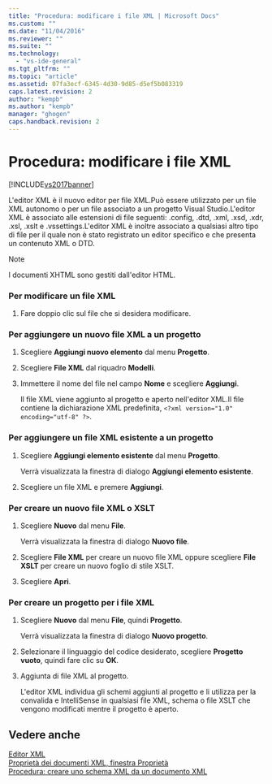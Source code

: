 ```yaml
---
title: "Procedura: modificare i file XML | Microsoft Docs"
ms.custom: ""
ms.date: "11/04/2016"
ms.reviewer: ""
ms.suite: ""
ms.technology: 
  - "vs-ide-general"
ms.tgt_pltfrm: ""
ms.topic: "article"
ms.assetid: 07fa3ecf-6345-4d30-9d85-d5ef5b083319
caps.latest.revision: 2
author: "kempb"
ms.author: "kempb"
manager: "ghogen"
caps.handback.revision: 2
---
```

# Procedura: modificare i file XML
[!INCLUDE[vs2017banner](../code-quality/includes/vs2017banner.md)]

L'editor XML è il nuovo editor per file XML.Può essere utilizzato per un file XML autonomo o per un file associato a un progetto Visual Studio.L'editor XML è associato alle estensioni di file seguenti: .config, .dtd, .xml, .xsd, .xdr, .xsl, .xslt e .vssettings.L'editor XML è inoltre associato a qualsiasi altro tipo di file per il quale non è stato registrato un editor specifico e che presenta un contenuto XML o DTD.  
  
> [!NOTE]
>  I documenti XHTML sono gestiti dall'editor HTML.  
  
### Per modificare un file XML  
  
1.  Fare doppio clic sul file che si desidera modificare.  
  
### Per aggiungere un nuovo file XML a un progetto  
  
1.  Scegliere **Aggiungi nuovo elemento** dal menu **Progetto**.  
  
2.  Scegliere **File XML** dal riquadro **Modelli**.  
  
3.  Immettere il nome del file nel campo **Nome** e scegliere **Aggiungi**.  
  
     Il file XML viene aggiunto al progetto e aperto nell'editor XML.Il file contiene la dichiarazione XML predefinita, `<?xml version="1.0" encoding="utf-8" ?>`.  
  
### Per aggiungere un file XML esistente a un progetto  
  
1.  Scegliere **Aggiungi elemento esistente** dal menu **Progetto**.  
  
     Verrà visualizzata la finestra di dialogo **Aggiungi elemento esistente**.  
  
2.  Scegliere un file XML e premere **Aggiungi**.  
  
### Per creare un nuovo file XML o XSLT  
  
1.  Scegliere **Nuovo** dal menu **File**.  
  
     Verrà visualizzata la finestra di dialogo **Nuovo file**.  
  
2.  Scegliere **File XML** per creare un nuovo file XML oppure scegliere **File XSLT** per creare un nuovo foglio di stile XSLT.  
  
3.  Scegliere **Apri**.  
  
### Per creare un progetto per i file XML  
  
1.  Scegliere **Nuovo** dal menu **File**, quindi **Progetto**.  
  
     Verrà visualizzata la finestra di dialogo **Nuovo progetto**.  
  
2.  Selezionare il linguaggio del codice desiderato, scegliere **Progetto vuoto**, quindi fare clic su **OK**.  
  
3.  Aggiunta di file XML al progetto.  
  
     L'editor XML individua gli schemi aggiunti al progetto e li utilizza per la convalida e IntelliSense in qualsiasi file XML, schema o file XSLT che vengono modificati mentre il progetto è aperto.  
  
## Vedere anche  
 [Editor XML](../xml-tools/xml-editor.md)   
 [Proprietà dei documenti XML, finestra Proprietà](../xml-tools/xml-document-properties-properties-window.md)   
 [Procedura: creare uno schema XML da un documento XML](../xml-tools/how-to-create-an-xml-schema-from-an-xml-document.md)
